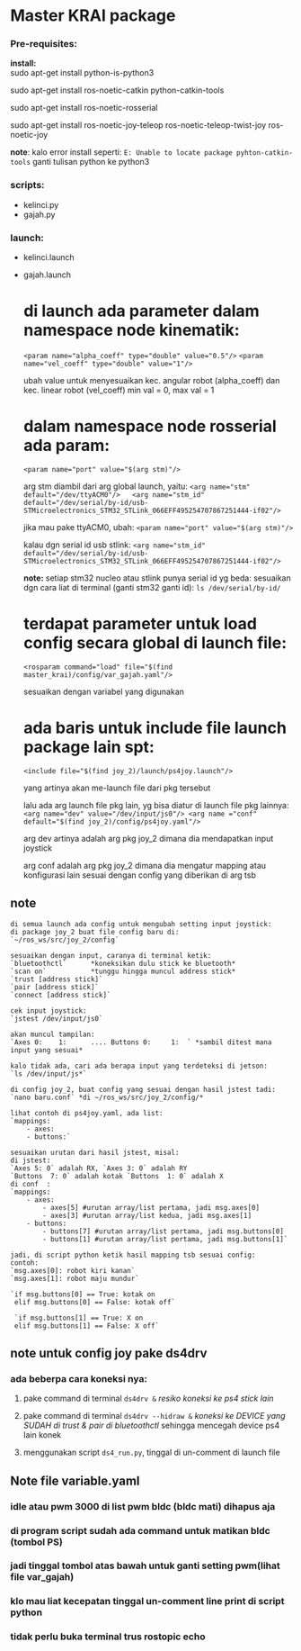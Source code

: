 # Master KRAI package


### Pre-requisites:

 **install:**	
 sudo apt-get install python-is-python3

 sudo apt-get install ros-noetic-catkin python-catkin-tools

 sudo apt-get install ros-noetic-rosserial

 sudo apt-get install ros-noetic-joy-teleop ros-noetic-teleop-twist-joy ros-noetic-joy

**note**:
 kalo error install seperti:
 `E: Unable to locate package pyhton-catkin-tools`
 ganti tulisan python ke python3


### scripts:
  - kelinci.py
  - gajah.py 	
### launch:
  - kelinci.launch
  - gajah.launch

 	# di launch ada parameter dalam namespace node kinematik:
 	`<param name="alpha_coeff" type="double" value="0.5"/>`
 	`<param name="vel_coeff" type="double" value="1"/>`

 	ubah value untuk menyesuaikan kec. angular robot (alpha_coeff) dan kec. linear robot (vel_coeff)
 	min val = 0, max val = 1

 	# dalam namespace node rosserial ada param:
 	`<param name="port" value="$(arg stm)"/>`

 	arg stm diambil dari arg global launch, yaitu:
 	`<arg name="stm" default="/dev/ttyACM0"/>  
     <arg name="stm_id" default="/dev/serial/by-id/usb-STMicroelectronics_STM32_STLink_066EFF495254707867251444-if02"/>`

     jika mau pake ttyACM0, ubah: `<param name="port" value="$(arg stm)"/>`

     kalau dgn serial id usb stlink:
     `<arg name="stm_id" default="/dev/serial/by-id/usb-STMicroelectronics_STM32_STLink_066EFF495254707867251444-if02"/>`

     **note:**
     setiap stm32 nucleo atau stlink punya serial id yg beda:
     sesuaikan dgn cara liat di terminal (ganti stm32 ganti id):
     `ls /dev/serial/by-id/`

     # terdapat parameter untuk load config secara global di launch file:
     `<rosparam command="load" file="$(find master_krai)/config/var_gajah.yaml"/>`

     sesuaikan dengan variabel yang digunakan

     # ada baris untuk include file launch package lain spt:
     `<include file="$(find joy_2)/launch/ps4joy.launch"/>`     
     
     yang artinya akan me-launch file dari pkg tersebut

     lalu ada arg launch file pkg lain, yg bisa diatur di launch file pkg lainnya:
     `<arg name="dev" value="/dev/input/js0"/>
      <arg name ="conf" default="$(find joy_2)/config/ps4joy.yaml"/>`

     arg dev artinya adalah arg pkg joy_2 dimana dia mendapatkan input joystick

     arg conf adalah arg pkg joy_2 dimana dia mengatur mapping atau 
     konfigurasi lain sesuai dengan config yang diberikan di arg tsb







## note
 	di semua launch ada config untuk mengubah setting input joystick:
 	di package joy_2 buat file config baru di:
 	`~/ros_ws/src/joy_2/config`

 	sesuaikan dengan input, caranya di terminal ketik:
 	`bluetoothctl`		*koneksikan dulu stick ke bluetooth*
 	`scan on`			*tunggu hingga muncul address stick*
 	`trust [address stick]`
 	`pair [address stick]`
 	`connect [address stick]`

 	cek input joystick:
 	`jstest /dev/input/js0`

 	akan muncul tampilan:
 	`Axes 0:	1:		.... Buttons 0:		1:	` *sambil ditest mana input yang sesuai*

 	kalo tidak ada, cari ada berapa input yang terdeteksi di jetson:
 	`ls /dev/input/js*`

 	di config joy_2, buat config yang sesuai dengan hasil jstest tadi: 	
 	`nano baru.conf` *di ~/ros_ws/src/joy_2/config/*

 	lihat contoh di ps4joy.yaml, ada list:
 	`mappings:
 		- axes:
 		- buttons:`

 	sesuaikan urutan dari hasil jstest, misal:
 	di jstest:
 	`Axes 5: 0` adalah RX, `Axes 3: 0` adalah RY
 	`Buttons  7: 0` adalah kotak `Buttons  1: 0` adalah X
 	di conf  : 	
	`mappings:
 		- axes:
 			- axes[5] #urutan array/list pertama, jadi msg.axes[0]
 			- axes[3] #urutan array/list kedua, jadi msg.axes[1]
 		- buttons:
 			- buttons[7] #urutan array/list pertama, jadi msg.buttons[0]
 			- buttons[1] #urutan array/list pertama, jadi msg.buttons[1]`  	

 	jadi, di script python ketik hasil mapping tsb sesuai config:
 	contoh:
 	`msg.axes[0]: robot kiri kanan`
 	`msg.axes[1]: robot maju mundur`

 	`if msg.buttons[0] == True: kotak on
 	 elif msg.buttons[0] == False: kotak off`

 	 `if msg.buttons[1] == True: X on
 	 elif msg.buttons[1] == False: X off`


## note untuk config joy pake ds4drv

### ada beberpa cara koneksi nya:
 1. pake command di terminal `ds4drv &` *resiko koneksi ke ps4 stick lain*

 2. pake command di terminal `ds4drv --hidraw &` *koneksi ke DEVICE yang SUDAH di trust & pair di bluetoothctl* 
 sehingga mencegah device ps4 lain konek

 3. menggunakan script `ds4_run.py`, tinggal di un-comment di launch file


## Note file variable.yaml
### idle atau pwm 3000 di list pwm bldc (bldc mati) dihapus aja
### di program script sudah ada command untuk matikan bldc (tombol PS)
### jadi tinggal tombol atas bawah  untuk ganti setting pwm(lihat file var_gajah)
### klo mau liat kecepatan tinggal un-comment line print di script python
### tidak perlu buka terminal trus rostopic echo